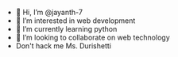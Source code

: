 - 👋 Hi, I’m @jayanth-7
- 👀 I’m interested in web development
- 🌱 I’m currently learning python
- 💞️ I’m looking to collaborate on web technology
- Don't hack me Ms. Durishetti

<!---
jayanth-7/jayanth-7 is a ✨ special ✨ repository because its `README.md` (this file) appears on your GitHub profile.
You can click the Preview link to take a look at your changes.
--->
